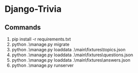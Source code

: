 # Django-Trivia
 
## Commands
 1. pip install -r requirements.txt
 2. python .\manage.py migrate
 3. python .\manage.py loaddata .\main\fixtures\topics.json
 4. python .\manage.py loaddata .\main\fixtures\questions.json
 5. python .\manage.py loaddata .\main\fixtures\answers.json
 6. python .\manage.py runserver